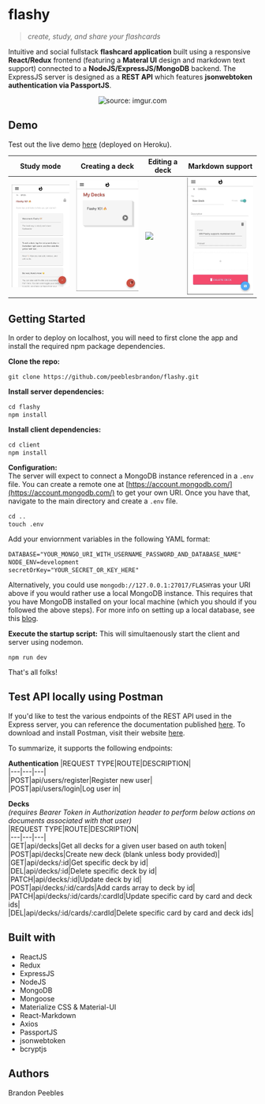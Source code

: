 # flashy 
> _create, study, and share your flashcards_  

Intuitive and social fullstack **flashcard application** built using a responsive **React/Redux** frontend (featuring a **Materal UI** design and markdown text support) connected to a **NodeJS/ExpressJS/MongoDB** backend. The ExpressJS server is designed as a **REST API** which features **jsonwebtoken authentication via PassportJS**.  
<p align="center"><img src="https://i.imgur.com/X6EZDJNm.png" title="source: imgur.com" /></p>  

## Demo  
Test out the live demo [here](https://flashy-app.herokuapp.com/) (deployed on Heroku).  

|Study mode|Creating a deck|Editing a deck|Markdown support
|---|---|---|---|
|<img src="https://github.com/peeblesbrandon/flashy/blob/master/demo/flashy_study.gif" width="200" />|<img src="https://github.com/peeblesbrandon/flashy/blob/master/demo/flashy_deck_create.gif" width="200" />|<img src="https://github.com/peeblesbrandon/flashy/blob/master/demo/flashy_deck_edit.gif" width="200" />|<img src="https://github.com/peeblesbrandon/flashy/blob/master/demo/flashy_markdown.gif" width="200" />|

## Getting Started
In order to deploy on localhost, you will need to first clone the app and install the required npm package dependencies.  

**Clone the repo:**  
```
git clone https://github.com/peeblesbrandon/flashy.git
```  

**Install server dependencies:**  
```
cd flashy
npm install
```  

**Install client dependencies:**  
```
cd client
npm install
```  

**Configuration:**  
The server will expect to connect a MongoDB instance referenced in a `.env` file. You can create a remote one at [https://account.mongodb.com/](https://account.mongodb.com/) to get your own URI. Once you have that, navigate to the main directory and create a `.env` file.
```
cd ..
touch .env
```  

Add your enviornment variables in the following YAML format:
```
DATABASE="YOUR_MONGO_URI_WITH_USERNAME_PASSWORD_AND_DATABASE_NAME"
NODE_ENV=development
secretOrKey="YOUR_SECRET_OR_KEY_HERE"
```
Alternatively, you could use `mongodb://127.0.0.1:27017/FLASHY`as your URI above if you would rather use a local MongoDB instance. This requires that you have MongoDB installed on your local machine (which you should if you followed the above steps). For more info on setting up a local database, see this [blog](https://zellwk.com/blog/local-mongodb/).  

**Execute the startup script:**
This will simultaenously start the client and server using nodemon.  
```
npm run dev
```  

That's all folks!

## Test API locally using Postman
If you'd like to test the various endpoints of the REST API used in the Express server, you can reference the documentation published [here](https://documenter.getpostman.com/view/12210427/TVKA5KFJ). To download and install Postman, visit their website [here](https://www.postman.com).

To summarize, it supports the following endpoints:  
  
**Authentication**
|REQUEST TYPE|ROUTE|DESCRIPTION|  
|---|---|---|  
|POST|api/users/register|Register new user|  
|POST|api/users/login|Log user in|  

**Decks**  
_(requires Bearer Token in Authorization header to perform below actions on documents associated with that user)_  
|REQUEST TYPE|ROUTE|DESCRIPTION|  
|---|---|---|  
|GET|api/decks|Get all decks for a given user based on auth token|  
|POST|api/decks|Create new deck (blank unless body provided)|  
|GET|api/decks/:id|Get specific deck by id|  
|DEL|api/decks/:id|Delete specific deck by id|  
|PATCH|api/decks/:id|Update deck by id|  
|POST|api/decks/:id/cards|Add cards array to deck by id|
|PATCH|api/decks/:id/cards/:cardId|Update specific card by card and deck ids|  
|DEL|api/decks/:id/cards/:cardId|Delete specific card by card and deck ids|  


## Built with
* ReactJS
* Redux
* ExpressJS
* NodeJS
* MongoDB
* Mongoose
* Materialize CSS & Material-UI
* React-Markdown
* Axios
* PassportJS
* jsonwebtoken
* bcryptjs  

## Authors
Brandon Peebles


